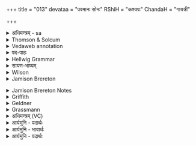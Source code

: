 +++
title = "013"
devataa = "पवमानः सोमः"
RShiH = "कश्यपः"
ChandaH = "गायत्री"

+++
<details><summary>अधिमन्त्रम् - sa</summary>

- देवता - पवमानः सोमः
- ऋषिः - कश्यपः
- छन्दः - गायत्री
</details>


<details><summary>Thomson & Solcum</summary>

इषे꣡ पवस्व धा꣡रया  
मृज्य꣡मानो मनीषि꣡भिः  
इ꣡न्दो रुचा꣡भि꣡ गा꣡ इहि
</details>

<details><summary>Vedaweb annotation</summary>

_________
**Strata**  
Normal

_________
**Pāda-label**  
genre M;; Oldenberg's gāyatrī-corpus, cf. Oldenberg (1888: 9f.).  
genre M;; Oldenberg's gāyatrī-corpus, cf. Oldenberg (1888: 9f.).  
genre M;; Oldenberg's gāyatrī-corpus, cf. Oldenberg (1888: 9f.).
_________
**Morph**  
dhā́rayā ← dhā́rā- 1 (nominal stem)  
{case:INS, gender:F, number:SG}

iṣé ← íṣ- (nominal stem)  
{case:DAT, gender:F, number:SG}

pavasva ← √pū- (root)  
{number:SG, person:2, mood:IMP, tense:PRS, voice:MED}

manīṣíbhiḥ ← manīṣín- (nominal stem)  
{case:INS, gender:M, number:PL}

mr̥jyámānaḥ ← √mr̥j- (root)  
{case:NOM, gender:M, number:SG, tense:PRS, voice:PASS}

abhí ← abhí (invariable)  
{}

gā́ḥ ← gáv- ~ gó- (nominal stem)  
{case:ACC, gender:F, number:PL}

ihi ← √i- 1 (root)  
{number:SG, person:2, mood:IMP, tense:PRS, voice:ACT}

índo ← índu- (nominal stem)  
{case:VOC, gender:M, number:SG}

rucā́ ← rúc- (nominal stem)  
{case:INS, gender:F, number:SG}

</details>

<details><summary>पद-पाठः</summary>

इ॒षे । प॒व॒स्व॒ । धार॑या । मृ॒ज्यमा॑नः । म॒नी॒षिऽभिः॑ ।  
इन्दो॒ इति॑ । रु॒चा । अ॒भि । गाः । इ॒हि॒ ॥
</details>

<details><summary>Hellwig Grammar</summary>

-   *iṣe* ← *iṣ*
- \[noun\], dative, singular, feminine
- “refreshment; enjoyment; stores.”
------------------------------------------------------------------------
- *pavasva* ← *pū*
- \[verb\], singular, Present imperative
- “purify; filter; blow; purify; purge; sift.”
------------------------------------------------------------------------
- *dhārayā* ← *dhārā*
- \[noun\], instrumental, singular, feminine
- “flush; flow; current; spring; fountain.”
------------------------------------------------------------------------
- *mṛjyamāno* ← *mṛjyamānaḥ* ← *mṛj*
- \[verb noun\], nominative, singular
- “purify; polish; rub; remove.”
------------------------------------------------------------------------
- *manīṣibhiḥ* ← *manīṣin*
- \[noun\], instrumental, plural, masculine
- “sage; expert; devout.”
------------------------------------------------------------------------
- *indo* ← *indoḥ* ← *indu*
- \[noun\], genitive, singular, masculine
- “moon; Soma; drop; anusvāra; one; Candra; silver; camphor; point;
    juice.”
------------------------------------------------------------------------
- *rucābhi* ← *rucā* ← *ruci*
- \[noun\], locative, singular, feminine
- “appetite; Ruci; ruc; relish; taste; gorocanā; fondness; Ruci;
    relish; beauty.”
------------------------------------------------------------------------
- *rucābhi* ← *abhi*
- \[adverb\]
- “towards; on.”
------------------------------------------------------------------------
- *gā* ← *gāḥ* ← *go*
- \[noun\], accusative, plural, masculine
- “cow; cattle; go \[word\]; Earth; bull; floor; milk; beam; sunbeam;
    leather; hide; horn; language; bowstring; earth; ox; Svarga.”
------------------------------------------------------------------------
- *ihi* ← *i*
- \[verb\], singular, Present imperative
- “go; travel; enter (a state); return; walk; continue; reach; ask.”
------------------------------------------------------------------------
</details>

<details><summary>सायण-भाष्यम्</summary>

हे **इन्दो** सोम **मनीषिभिः** ऋत्विग्भिः **मृज्यमानः** शोध्यमानस्त्वम् **इषे** अस्माकमन्नाय **धारया** **पवस्व** क्षर । **रुचा** रोचमानेनान्धसा **गाः** पशून् **अभि** **इहि** अभिगच्छ॥
</details>

<details><summary>Wilson</summary>

_________
**English translation:**  

“Cleansed by the priests, **Indu**, flow in a stream for (our) food; approach the cattle with food.”

_________
**Commentary by Sāyaṇa: Ṛgveda-bhāṣya**  

Ruc = food
</details>

<details><summary>Jamison Brereton</summary>

For refreshment purify yourself in a stream, being groomed by the  inspired ones.  
O drop, with your light come toward the cows.
꣡</details>

<details><summary>Jamison Brereton Notes</summary>
<div class="js_include" includetitle="true" newlevelforh1="2" unfilled="" url="/vedAH_Rk/shAkalam/saMhitA/jamison_brereton_notes/09/064/13-15.md">
<details open><summary><h2>13-15 ...{Loading}...</h2></summary>

Again, each vs. has a form of √pū, for what that’s worth (pavasva 13a, punānáḥ 14a, 15a). In 15a devá-vītaye links to the rt. noun cmpd devā́-vī́- (deva-vī́tama- in the previous tṛca, 11b, 12b).
</details>
</div>
</details>

<details><summary>Griffith</summary>

Flow onward with a stream for food, made beautiful by sapient men:  
     Indu with sheen approach the milk.
</details>

<details><summary>Geldner</summary>

Läutere dich im Strome zum Genuß, von den Nachsinnenden geputzt; o Saft, geh mit deinem Glaste auf die Kühe los!
</details>

<details><summary>Grassmann</summary>

Zur Labung riesle hell im Strom, gereinigt von den kundigen, Geh, Indu, glänzend zu der Milch.
</details>





<details><summary>अधिमन्त्रम् (VC)</summary>

- पवमानः सोमः
- कश्यपः
- गायत्री
- षड्जः
</details>

<details><summary>आर्यमुनि - पदार्थः</summary>

पदार्थान्वयभाषाः -  (इन्दो) हे ऐश्वर्ययुक्त परमात्मन् ! आप (इषे) ऐश्वर्य के लिये (पवस्व) हमको योग्य बनाएँ और (मनीषिभिः) बुद्धिमानों से (अभि मृज्यमानः) उपास्यमान आप (धारया) अपने आनन्द की वृष्टि से (गाः) हमारी इन्द्रियों को पवित्र करें। (रुचा) अपने प्रकाशस्वरूप से (इहि) आकर हमारे अन्तःकरण को पवित्र कीजिये॥१३॥
</details>

<details><summary>आर्यमुनि - भावार्थः</summary>

भावार्थभाषाः -  जो लोग शुद्ध अन्तःकरण से परमात्मा की उपासना करते हैं, परमात्मा उनकी शक्तियों को बढ़ाता है और उनकी इन्द्रियों को विमल करके ऐश्वर्यप्राप्ति के योग्य बनाता है॥१३॥
</details>

<details><summary>आर्यमुनि - पदार्थः</summary>

पदार्थान्वयभाषाः -  (इन्दो) हे परमैश्वर्यसम्पन्न परमात्मन् ! भवान् (इषे) ऐश्वर्यार्थं (पवस्व) सुयोग्यं करोतु। अथ च (मनीषिभिः) बुद्धिमद्भिः (अभि मृज्यमानः) उपास्यमानो भवान् (धारया) स्वानन्दवृष्ट्या (गाः) अस्मदिन्द्रियाणि पवित्रयतु। (रुचा) स्वप्रकाशस्वरूपेण (इहि) आगत्य ममान्तःकरणं पवित्रयतु ॥१३॥
</details>